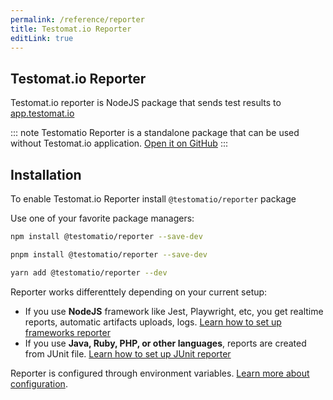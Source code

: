 ```yaml
---
permalink: /reference/reporter
title: Testomat.io Reporter
editLink: true
---
```


## Testomat.io Reporter

Testomat.io reporter is NodeJS package that sends test results to [app.testomat.io](https://app.testomat.io)

::: note
Testomatio Reporter is a standalone package that can be used without Testomat.io application.
[Open it on GitHub](https://github.com/testomatio/reporter)
:::

## Installation

To enable Testomat.io Reporter install `@testomatio/reporter` package


Use one of your favorite package managers:

```bash
npm install @testomatio/reporter --save-dev
```

```bash
pnpm install @testomatio/reporter --save-dev
```

```bash
yarn add @testomatio/reporter --dev
```

Reporter works differenttely depending on your current setup: 

* If you use **NodeJS** framework like Jest, Playwright, etc, you get realtime reports, automatic artifacts uploads, logs. [Learn how to set up frameworks reporter](./reporter/frameworks.md) 
* If you use **Java, Ruby, PHP, or other languages**, reports are created from JUnit file. [Learn how to set up JUnit reporter](./reporter/junit.md)

Reporter is configured through environment variables. [Learn more about configuration](./reporter/pipes/testomatio.md).
